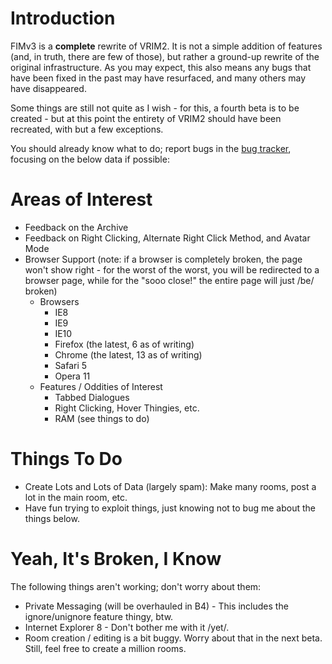 # Introduction #
FIMv3 is a **complete** rewrite of VRIM2. It is not a simple addition of features (and, in truth, there are few of those), but rather a ground-up rewrite of the original infrastructure. As you may expect, this also means any bugs that have been fixed in the past may have resurfaced, and many others may have disappeared.

Some things are still not quite as I wish - for this, a fourth beta is to be created - but at this point the entirety of VRIM2 should have been recreated, with but a few exceptions.

You should already know what to do; report bugs in the [bug tracker](http://code.google.com/p/freeze-messenger/issues/list), focusing on the below data if possible:


# Areas of Interest #
  * Feedback on the Archive
  * Feedback on Right Clicking, Alternate Right Click Method, and Avatar Mode
  * Browser Support (note: if a browser is completely broken, the page won't show right - for the worst of the worst, you will be redirected to a browser page, while for the "sooo close!" the entire page will just /be/ broken)
    * Browsers
      * IE8
      * IE9
      * IE10
      * Firefox (the latest, 6 as of writing)
      * Chrome (the latest, 13 as of writing)
      * Safari 5
      * Opera 11
    * Features / Oddities of Interest
      * Tabbed Dialogues
      * Right Clicking, Hover Thingies, etc.
      * RAM (see things to do)

# Things To Do #
  * Create Lots and Lots of Data (largely spam): Make many rooms, post a lot in the main room, etc.
  * Have fun trying to exploit things, just knowing not to bug me about the things below.

# Yeah, It's Broken, I Know #
The following things aren't working; don't worry about them:
  * Private Messaging (will be overhauled in B4) - This includes the ignore/unignore feature thingy, btw.
  * Internet Explorer 8 - Don't bother me with it /yet/.
  * Room creation / editing is a bit buggy. Worry about that in the next beta. Still, feel free to create a million rooms.